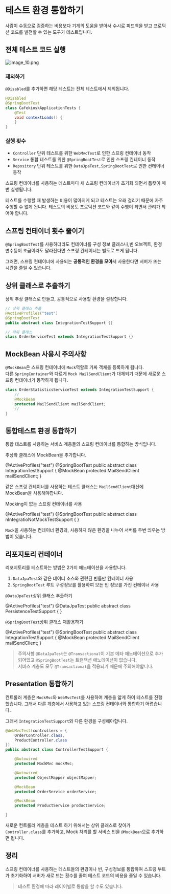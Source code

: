 # 테스트 환경 통합하기
사람이 수동으로 검증하는 비용보다 기계의 도움을 받아서 수시로 피드백을 받고 
프로덕션 코드를 발전할 수 있는 도구가 테스트입니다.  

## 전체 테스트 코드 실행
![image_10.png](image_10.png)

### 제외하기
`@Disabled`를 추가하면 해당 테스트는 전체 테스트에서 제외됩니다.
```Java
@Disabled
@SpringBootTest
class CafekioskApplicationTests {
    @Test
    void contextLoads() {
    }
}
```

### 실행 횟수
+ `Controller` 단위 테스트를 위한 `WebMvcTest`로 인한 스프링 컨테이너 동작
+ `Service` 통합 테스트를 위한 `@SpringBootTest`로 인한 스프링 컨테이너 동작
+ `Repository` 단위 테스트를 위한 `DataJpaTest,SpringBootTest`로 인한 컨테이너 동작
  
스프링 컨테이너를 사용하는 테스트마다 새 스프링 컨테이너가 초기화 되면서 톰캣이 매번 실행됩니다.  
  
테스트를 수행할 때 발생하는 비용이 많아지게 되고 테스트는 오래 걸리기 때문에 자주 수행할 수 없게 됩니다. 
테스트의 비용도 프로덕션 코드와 같이 수행이 되면서 관리가 되어야 합니다.  

## 스프링 컨테이너 횟수 줄이기
`@SpringBootTest`를 사용하더라도 컨테이너를 구성 정보 클래스나,빈 오브젝트, 환경 변수등이 조금이라도 
달라진다면 스프링 컨테이너는 별도로 뜨게 됩니다.  
  
그러면, 스프링 컨테이너에 사용되는 **공통적인 환경을 모아**서 사용한다면 서버가 뜨는 시간을 줄일 수 있습니다.  
  
## 상위 클래스로 추출하기

상위 추상 클래스로 만들고, 공통적으로 사용할 환경을 설정합니다.
```Java
// 상위 클래스 추출
@ActiveProfiles("test")
@SpringBootTest
public abstract class IntegrationTestSupport {}

// 하위 클래스
class OrderServiceTest extends IntegrationTestSupport {}
```  

## MockBean 사용시 주의사항
`@MockBean`은 스프링 컨테이너에 `Mock`역할로 가짜 객체를 등록하게 됩니다.  
다른 `SpringContainer`와 다르게 `Mock MailSendClient`가 대체되기 때문에 
새로운 스프링 컨테이너가 동작하게 됩니다.
```Java
class OrderStatisticsServiceTest extends IntegrationTestSupport {
    //
    @MockBean
    protected MailSendClient mailSendClient;
    //
}
```   
## 통합테스트 환경 통합하기
통합 테스트를 사용하는 서비스 계층들의 스프링 컨테이너를 통합하는 방식입니다.
<procedure title="해결 방법 2가지">
    <step>
        <p>추상화 클래스에 MockBean을 추가합니다.</p>
        <code-block>
            @ActiveProfiles("test")
            @SpringBootTest
            public abstract class IntegrationTestSupport {
                @MockBean
                protected MailSendClient mailSendClient;
            }
        </code-block>
        <p>
            같은 스프링 컨테이너를 사용하는 테스트 클래스는 `MailSendClient`대신에 MockBean을 사용해야합니다. 
        </p>
    </step>
    <step>
        <p>Mocking이 없는 스프링 컨테이너를 사용</p>
        <code-block>
            @ActiveProfiles("test")
            @SpringBootTest
            public abstract class nIntegratioNotMockTestSupport {
            }
        </code-block>
        <p>
            `Mock`을 사용하는 컨테이너 환경과, 사용하지 않은 환경을 나누어 서버를 두번 띄우는 방법이 있습니다. 
        </p>
    </step>
</procedure>
  
## 리포지토리 컨테이너
리포지토리를 테스트하는 방법은 2가지 애노테이션을 사용합니다.
1. `DataJpaTest`와 같은 데이터 소스와 관련된 빈들만 컨테이너 사용
2. `SpringBootTest` 루트 구성정보를 활용하여 모든 빈 정보를 가진 컨테이너 사용  
  
<procedure title="테스트 통합 방식 2가지">
    <step>
        <p><code>@DataJpaTest</code>상위 클래스 추출하기</p>
        <code-block>
            @ActiveProfiles("test")
            @DataJpaTest
            public abstract class PersistenceTestSupport {
            }
        </code-block>
    </step>
    <step>
        <p><code>@SpringBootTest</code>상위 클래스 재활용하기</p>
        <code-block>
            @ActiveProfiles("test")
            @SpringBootTest
            public abstract class IntegrationTestSupport {
                @MockBean
                protected MailSendClient mailSendClient;
            }
        </code-block>
    </step>
</procedure>  
  
> 주의사항
> `@DataJpaTest`는 `@Transactional`이 기본 메타 애노테이션으로 추가되어있고 
> `@SpringBootTest`는 트랜잭션 애노테이션이 없습니다.  
> 서비스 계층도 모두 `@Transactional`을 적용되기 때문에 주의해야합니다.  
  
## Presentation 통합하기
컨트롤러 계층은 `MockMvc`와 `WebMvcTest`를 사용하여 계층을 얇게 하여 테스트를 진행했습니다. 
그래서 다른 계층에서 사용하고 있는 스프링 컨테이너와 통합하기 어렵습니다.  
  
그래서 `IntegrationTestSupport`와 다른 환경을 구성해야합니다.  
  
```Java
@WebMvcTest(controllers = {
    OrderController.class,
    ProductController.class
})
public abstract class ControllerTestSupport {

    @Autowired
    protected MockMvc mockMvc;

    @Autowired
    protected ObjectMapper objectMapper;

    @MockBean
    protected OrderService orderService;

    @MockBean
    protected ProductService productService;

}
```  
새로운 컨트롤러 계층을 테스트 하기 위해서는 상위 클래스로 찾아가 
`Controller.class`를 추가하고, Mock 처리를 할 서비스 빈을 `@MockBean`으로 추가하면 됩니다.  
  
## 정리 
스프링 컨테이너를 사용하는 테스트들의 환경이나 빈, 구성정보를 통합하여 
스프링 부트가 초기화하여 서버가 새로 뜨는 횟수를 줄여 테스트 코드의 비용을 줄일 수 있습니다.  
  
> 테스트 환경에 따라 레이어별로 통합을 할 수도 있습니다.